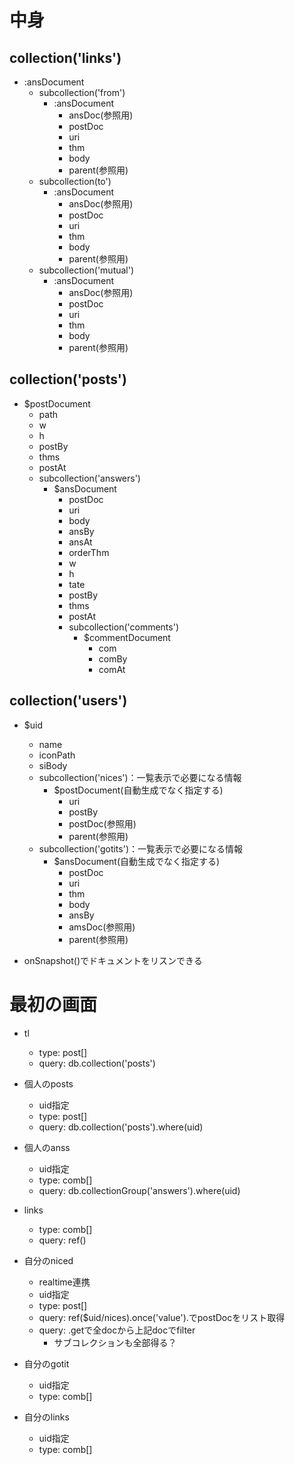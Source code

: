 # 中身

## collection('links')
* :ansDocument
    * subcollection('from')
        * :ansDocument
            * ansDoc(参照用)
            * postDoc
            * uri
            * thm
            * body
            * parent(参照用)
    * subcollection(to')
        * :ansDocument
            * ansDoc(参照用)
            * postDoc
            * uri
            * thm
            * body
            * parent(参照用)
    * subcollection('mutual')
        * :ansDocument
            * ansDoc(参照用)
            * postDoc
            * uri
            * thm
            * body
            * parent(参照用)

## collection('posts')
* $postDocument
    * path
    * w
    * h
    * postBy
    * thms
    * postAt
    * subcollection('answers')
        * $ansDocument
            * postDoc
            * uri
            * body
            * ansBy
            * ansAt
            * orderThm
            * w
            * h
            * tate
            * postBy
            * thms
            * postAt
            * subcollection('comments')
                * $commentDocument
                    * com
                    * comBy
                    * comAt

## collection('users')
* $uid
    * name
    * iconPath
    * siBody
    * subcollection('nices')：一覧表示で必要になる情報
        * $postDocument(自動生成でなく指定する)
            * uri
            * postBy
            * postDoc(参照用)
            * parent(参照用)
    * subcollection('gotits')：一覧表示で必要になる情報
        * $ansDocument(自動生成でなく指定する)
            * postDoc
            * uri
            * thm
            * body
            * ansBy
            * amsDoc(参照用)
            * parent(参照用)
    
* onSnapshot()でドキュメントをリスンできる

# 最初の画面

* tl
    * type: post[]
    * query: db.collection('posts')

* 個人のposts
    * uid指定
    * type: post[]
    * query: db.collection('posts').where(uid)

* 個人のanss
    * uid指定
    * type: comb[]
    * query: db.collectionGroup('answers').where(uid)

* links
    * type: comb[]
    * query: ref()

* 自分のniced
    * realtime連携
    * uid指定
    * type: post[]
    * query: ref($uid/nices).once('value').でpostDocをリスト取得
    * query: .getで全docから上記docでfilter
        * サブコレクションも全部得る？

* 自分のgotit
    * uid指定
    * type: comb[]

* 自分のlinks
    * uid指定
    * type: comb[]





